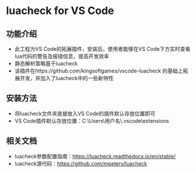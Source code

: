 # luacheck for VS Code
## 功能介绍
- 此工程为VS Code的拓展插件，安装后，使用者能够在VS Code下方实时查看lua代码的警告及报错信息，提高开发效率
- 静态解析策略基于luacheck
- 该插件在https://github.com/kingsoftgames/vscode-luacheck 的基础上拓展开发，并加入了luacheck中的一些新特性
## 安装方法
- 将luacheck文件夹直接放入VS Code的插件默认存放位置即可
- VS Code插件默认存放位置：C:\Users\用户名\\\.vscode\extensions
## 相关文档
- luacheck参数配置指南：https://luacheck.readthedocs.io/en/stable/
- luacheck源代码：https://github.com/mpeterv/luacheck
